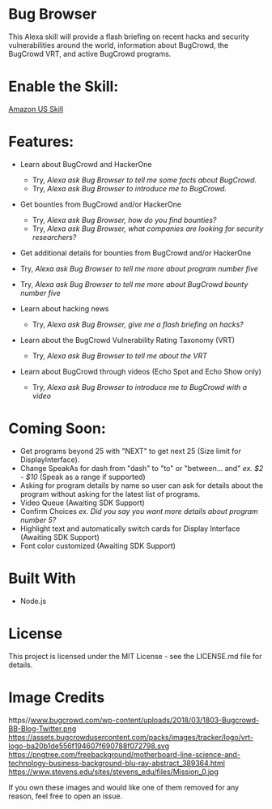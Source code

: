 # Bug Browser #
This Alexa skill will provide a flash briefing on recent hacks and security vulnerabilities around the world, information about BugCrowd, the BugCrowd VRT, and active BugCrowd programs.

# Enable the Skill:
[Amazon US Skill](https://www.amazon.com/dp/B07BPVH1S5/)

# Features:
* Learn about BugCrowd and HackerOne
  * Try, *Alexa ask Bug Browser to tell me some facts about BugCrowd.*
  * Try, *Alexa ask Bug Browser to introduce me to BugCrowd.*
  
* Get bounties from BugCrowd and/or HackerOne
  * Try, *Alexa ask Bug Browser, how do you find bounties?*
  * Try, *Alexa ask Bug Browser, what companies are looking for security researchers?*
  
 * Get additional details for bounties from BugCrowd and/or HackerOne
  * Try, *Alexa ask Bug Browser to tell me more about program number five*
  * Try, *Alexa ask Bug Browser to tell me more about BugCrowd bounty number five*
  
* Learn about hacking news
  * Try, *Alexa ask Bug Browser, give me a flash briefing on hacks?*
  
* Learn about the BugCrowd Vulnerability Rating Taxonomy (VRT)
  * Try, *Alexa ask Bug Browser to tell me about the VRT*
  
* Learn about BugCrowd through videos (Echo Spot and Echo Show only)
  * Try, *Alexa ask Bug Browser to introduce me to BugCrowd with a video*
  
# Coming Soon:
* Get programs beyond 25 with "NEXT" to get next 25 (Size limit for DisplayInterface).
* Change SpeakAs for dash from "dash" to "to" or "between... and" *ex. $2 - $10* (Speak as a range if supported)
* Asking for program details by name so user can ask for details about the program without asking for the latest list of programs.
* Video Queue (Awaiting SDK Support)
* Confirm Choices *ex. Did you say you want more details about program number 5?*
* Highlight text and automatically switch cards for Display Interface (Awaiting SDK Support)
* Font color customized (Awaiting SDK Support)

# Built With
* Node.js

# License
This project is licensed under the MIT License - see the LICENSE.md file for details.

# Image Credits
https//www.bugcrowd.com/wp-content/uploads/2018/03/1803-Bugcrowd-BB-Blog-Twitter.png
https://assets.bugcrowdusercontent.com/packs/images/tracker/logo/vrt-logo-ba20b1de556f194607f690788f072798.svg
https://pngtree.com/freebackground/motherboard-line-science-and-technology-business-background-blu-ray-abstract_389364.html
https://www.stevens.edu/sites/stevens_edu/files/Mission_0.jpg

If you own these images and would like one of them removed for any reason, feel free to open an issue.
